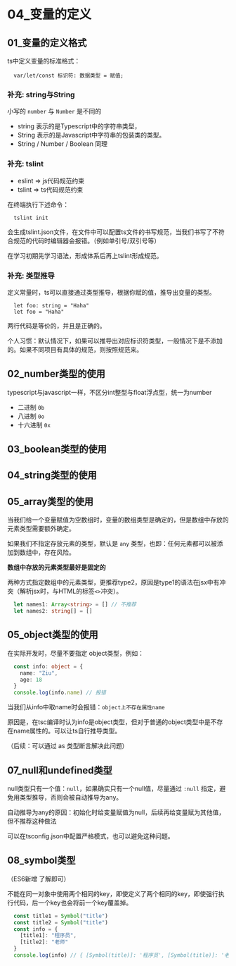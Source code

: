 # 04_变量的定义

## 01_变量的定义格式

ts中定义变量的标准格式：

```
  var/let/const 标识符: 数据类型 = 赋值;
```

### 补充: string与String

小写的 `number` 与 `Number` 是不同的

* string 表示的是Typescript中的字符串类型，
* String 表示的是Javascript中字符串的包装类的类型。
* String / Number / Boolean 同理

### 补充: tslint

* eslint => js代码规范约束
* tslint => ts代码规范约束

在终端执行下述命令：

```
  tslint init
```

会生成tslint.json文件，在文件中可以配置ts文件的书写规范，当我们书写了不符合规范的代码时编辑器会报错。（例如单引号/双引号等）

在学习初期先学习语法，形成体系后再上tslint形成规范。

### 补充: 类型推导

定义常量时，ts可以直接通过类型推导，根据你赋的值，推导出变量的类型。

```
  let foo: string = "Haha"
  let foo = "Haha"
```

两行代码是等价的，并且是正确的。

个人习惯：默认情况下，如果可以推导出对应标识符类型，一般情况下是不添加的。如果不同项目有具体的规范，则按照规范来。

## 02_number类型的使用

typescript与javascript一样，不区分int整型与float浮点型，统一为number

* 二进制 `0b`
* 八进制 `0o`
* 十六进制 `0x`

## 03_boolean类型的使用

## 04_string类型的使用

## 05_array类型的使用

当我们给一个变量赋值为空数组时，变量的数组类型是确定的，但是数组中存放的元素类型需要额外确定。

如果我们不指定存放元素的类型，默认是 `any` 类型，也即：任何元素都可以被添加到数组中，存在风险。

**数组中存放的元素类型最好是固定的**

两种方式指定数组中的元素类型，更推荐type2，原因是type1的语法在jsx中有冲突（解析jsx时，与HTML的标签`<>`冲突）。

```ts
  let names1: Array<string> = [] // 不推荐
  let names2: string[] = []
```

## 05_object类型的使用

在实际开发时，尽量不要指定 object类型，例如：

```ts
  const info: object = {
    name: "Ziu",
    age: 18
  }
  console.log(info.name) // 报错
```

当我们从info中取name时会报错：`object上不存在属性name`

原因是，在tsc编译时认为info是object类型，但对于普通的object类型中是不存在name属性的。可以让ts自行推导类型。

（后续：可以通过 as 类型断言解决此问题）

## 07_null和undefined类型

null类型只有一个值：`null`，如果确实只有一个null值，尽量通过 `:null` 指定，避免用类型推导，否则会被自动推导为any。

自动推导为any的原因：初始化时给变量赋值为null，后续再给变量赋为其他值，但不推荐这种做法

可以在tsconfig.json中配置严格模式，也可以避免这种问题。

## 08_symbol类型

（ES6新增 了解即可）

不能在同一对象中使用两个相同的key，即使定义了两个相同的key，即使强行执行代码，后一个key也会将前一个key覆盖掉。

```ts
  const title1 = Symbol("title")
  const title2 = Symbol("title")
  const info = {
    [title1]: "程序员",
    [title2]: "老师"
  }
  console.log(info) // { [Symbol(title)]: '程序员', [Symbol(title)]: '老师' }
```